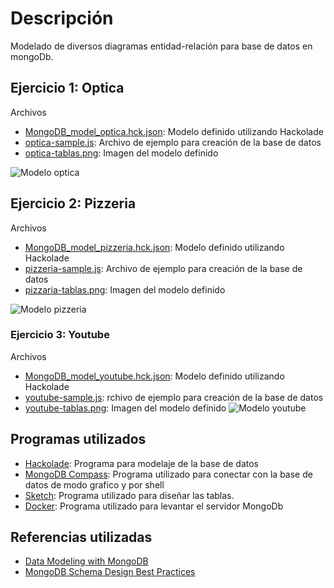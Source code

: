 # Descripción

Modelado de diversos diagramas entidad-relación para base de datos en mongoDb.

<!-- ### Docker
Archivo docker para levantar un servidor de MongoDB. En un terminal acceda a la carpeta de docker y levante la instancia. Comandos:

```
cd docker
docker compose up
``` -->

## Ejercicio 1: Optica
Archivos
- [MongoDB_model_optica.hck.json](./optica/MongoDB_model_optica.hck.json): Modelo definido utilizando Hackolade
- [optica-sample.js](./optica/optica-sample.js): Archivo de ejemplo para creación de la base de datos
- [optica-tablas.png](./optica/optica-tablas.png): Imagen del modelo definido

![Modelo optica](./optica/optica-tablas.png)

## Ejercicio 2: Pizzeria
Archivos
- [MongoDB_model_pizzeria.hck.json](./pizzeria/MongoDB_model_pizzeria.hck.json): Modelo definido utilizando Hackolade
- [pizzeria-sample.js](./pizzeria/pizzeria-sample.js): Archivo de ejemplo para creación de la base de datos
- [pizzaria-tablas.png](./pizzeria/pizzaria-tablas.png): Imagen del modelo definido

![Modelo pizzeria](./pizzeria/pizzaria-tablas.png)

### Ejercicio 3: Youtube
Archivos
- [MongoDB_model_youtube.hck.json](./youtube/MongoDB_model_youtube.hck.json): Modelo definido utilizando Hackolade
- [youtube-sample.js](./youtube/youtube-sample.js): rchivo de ejemplo para creación de la base de datos
- [youtube-tablas.png](./youtube/youtube-tablas.png): Imagen del modelo definido
![Modelo youtube](./youtube/youtube-tablas.png)


## Programas utilizados
- [Hackolade](https://hackolade.com/): Programa para modelaje de la base de datos
- [MongoDB Compass](https://www.mongodb.com/es/products/compass): Programa utilizado para conectar con la base de datos de modo grafico y por shell
- [Sketch](https://www.sketch.com/): Programa utilizado para diseñar las tablas.
- [Docker](https://www.docker.com/): Programa utilizado para levantar el servidor MongoDb 

## Referencias utilizadas
- [Data Modeling with MongoDB](https://www.youtube.com/watch?v=3GHZd0zv170)
- [MongoDB Schema Design Best Practices](https://www.youtube.com/watch?v=leNCfU5SYR8)
